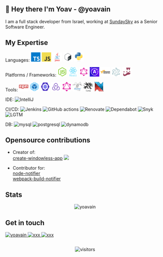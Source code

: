 ## 👋  Hey there I'm Yoav - @yoavain

I am a full stack developer from Israel, working at [SundaySky](https://sundaysky.com/) as a Senior Software Engineer.

## My Expertise
<p>
    <span>Languages:</span>
	<img src="https://raw.githubusercontent.com/yoavain/yoavain/test/resources/typescript-plain.svg" alt="typescript" title="TypeScript" width="30" height="30"/>
	<img src="https://raw.githubusercontent.com/yoavain/yoavain/test/resources/javascript-original.svg" alt="javascript" title="JavaScript" width="30" height="30"/>
	<img src="https://raw.githubusercontent.com/yoavain/yoavain/test/resources/java-original-wordmark.svg" alt="java" title="Java" width="30" height="30"/>
	<img src="https://raw.githubusercontent.com/yoavain/yoavain/test/resources/bash.svg" alt="bash" title="Bash" width="30" height="30"/>
	<img src="https://raw.githubusercontent.com/yoavain/yoavain/test/resources/python-original.svg" alt="python" title="Python" width="30" height="30"/>
</p>

<p>
    <span>Platforms / Frameworks:</span>
    <img src="https://raw.githubusercontent.com/yoavain/yoavain/test/resources/nodejs-original.svg" alt="nodejs" title="NodeJS" width="30" height="30"/>
    <img src="https://raw.githubusercontent.com/yoavain/yoavain/test/resources/react-original-wordmark.svg" alt="react" title="React" width="30" height="30"/>
	<img src="https://raw.githubusercontent.com/yoavain/yoavain/test/resources/graphql-120.png" alt="graphql" width="30" title="GraphQL" height="30"/>
	<img src="https://raw.githubusercontent.com/yoavain/yoavain/test/resources/apollo-120.png" alt="apollo-graphql" title="Apollo GraphQL" width="30" height="30"/>
	<img src="https://raw.githubusercontent.com/yoavain/yoavain/test/resources/amazonwebservices-original-wordmark.svg" alt="amazonwebservices" title="AWS" width="30" height="30"/>
    <img src="https://raw.githubusercontent.com/yoavain/yoavain/test/resources/electron-original.svg" alt="electron" title="Electron" width="30" height="30"/>
    <img src="https://raw.githubusercontent.com/yoavain/yoavain/test/resources/jest.png" alt="jest" title="Jest" width="30" height="30"/>   
</p>

<p>
    <span>Tools:</span>
    <img src="https://raw.githubusercontent.com/yoavain/yoavain/test/resources/npm-original-wordmark.svg" alt="npm" title="NPM" width="30" height="30"/>
    <img src="https://raw.githubusercontent.com/yoavain/yoavain/test/resources/webpack-original.svg" alt="webpack" title="Webpack" width="30" height="30"/>
    <img src="https://raw.githubusercontent.com/yoavain/yoavain/test/resources/eslint.svg" alt="eslint" title="ESLint" width="30" height="30"/>
    <img src="https://raw.githubusercontent.com/yoavain/yoavain/test/resources/redux.svg" alt="redux" title="Redux" width="30" height="30"/>
    <img src="https://raw.githubusercontent.com/dotansimha/graphql-code-generator/master/website/static/img/GraphQL_Logo.svg" alt="graphql-code-generator" title="GraphQL Code Generator" width="30" height="30"/>
    <img src="https://raw.githubusercontent.com/yoavain/yoavain/test/resources/flyway-logo-tm.png" alt="flyway" title="Flyway" width="30" height="30"/>
    <img src="https://raw.githubusercontent.com/yoavain/yoavain/test/resources/lerna.png" alt="lerna" title="Lerna" width="30" height="30"/>
    <img src="https://raw.githubusercontent.com/yoavain/yoavain/test/resources/nsis.png" alt="nsis" title="nsis" width="30" height="30"/>
</p>

<p>
    <span>IDE:</span>
    <img src="https://upload.wikimedia.org/wikipedia/commons/thumb/d/d5/IntelliJ_IDEA_Logo.svg/1280px-IntelliJ_IDEA_Logo.svg.png" alt="IntelliJ" title="IntelliJ" width="30" height="30"/>
</p>
  
<p>
    <span>CI/CD:</span>
    <img src="https://mirror.serverion.com/jenkins/art/jenkins-logo/256x256/headshot.png" alt="Jenkins" title="Jenkins" width="30" height="30"/>
    <img src="https://github.githubassets.com/images/modules/site/features/actions-icon-actions.svg" alt="GitHub actions" title="GitHub actions" width="30" height="30"/>
    <img src="https://mk0whitesourcer3uyuc.kinstacdn.com/wp-content/media/2019/11/renovate.png" alt="Renovate" title="Renovate" width="30" height="30"/>
    <img src="https://avatars3.githubusercontent.com/ml/211?s=140&v=4" alt="Dependabot" title="Dependabot" width="30" height="30"/>
    <img src="https://snyk.io/wp-content/uploads/logo-2.svg" alt="Snyk" title="Snyk" width="30" height="30"/>
    <img src="https://lgtm.com/static/site/assets/images/favicons/android-icon-144x144.png" alt="LGTM" title="LGTM" width="30" height="30"/>
</p>

<p >
    <span>DB:</span>
	<img src="https://devicons.github.io/devicon/devicon.git/icons/mysql/mysql-original-wordmark.svg" alt="mysql" title="MySQL" width="30" height="30"/>
	<img src="https://devicons.github.io/devicon/devicon.git/icons/postgresql/postgresql-original-wordmark.svg" alt="postgresql" title="PostgreSQL" width="30" height="30"/>
	<img src="https://upload.wikimedia.org/wikipedia/commons/f/fd/DynamoDB.png" alt="dynamodb" title="DynamoDB" width="30" height="30"/>
</p>

## Opensource contributions
- Creator of:  
[create-windowless-app](https://github.com/yoavain/create-windowless-app) <a align="center" href="https://nodei.co/npm/create-windowless-app/"><img src="https://nodei.co/npm/create-windowless-app.png?compact=true"></a>  

- Contributor for:  
[node-notifier](https://github.com/mikaelbr/node-notifier)  
[webpack-build-notifier](https://github.com/RoccoC/webpack-build-notifier)  

## Stats
<p align="center">
	<img src="https://github-readme-stats.vercel.app/api?username=yoavain&show_icons=true&theme=blue-green" alt="yoavain" />
</p>

## Get in touch
<p>
    <a href="https://twitter.com/yoavain" target="blank">
        <img src="https://cdn.jsdelivr.net/npm/simple-icons@3.0.1/icons/twitter.svg" alt="yoavain" height="30" width="30" />
    </a>
    <a href="https://linkedin.com/in/yoavvainrich" target="blank">
        <img src="https://cdn.jsdelivr.net/npm/simple-icons@3.0.1/icons/linkedin.svg" alt="xxx" height="30" width="30" />
    </a>
    <a href="https://dev.to/yoavain" target="blank">
        <img src="https://cdn.jsdelivr.net/npm/simple-icons@3.0.1/icons/dev-dot-to.svg" alt="xxx" height="30" width="30" />
    </a>
</p>

##
<p  align="center">
  <img src="https://komarev.com/ghpvc/?username=yoavain" alt="visitors"/>
</p>
